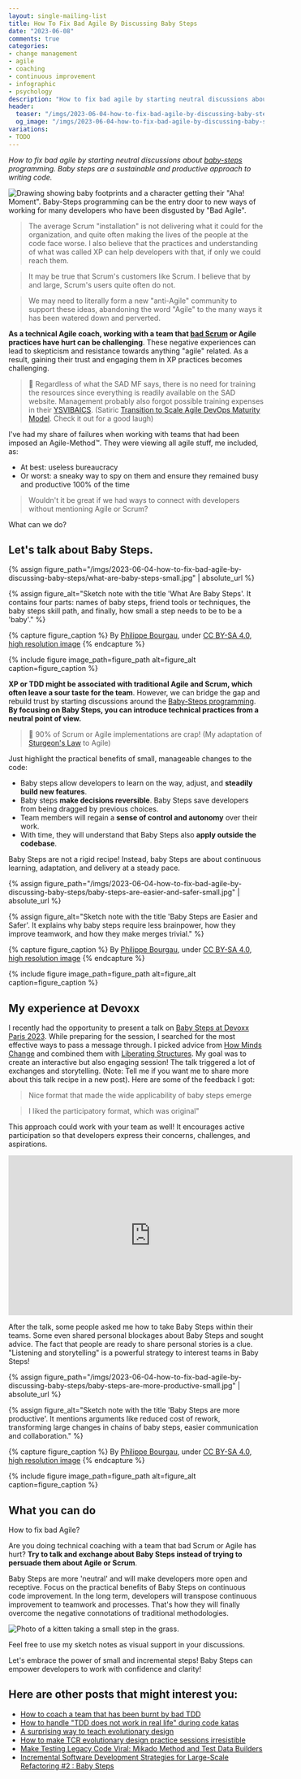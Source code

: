 ```yaml
---
layout: single-mailing-list
title: How To Fix Bad Agile By Discussing Baby Steps
date: "2023-06-08"
comments: true
categories:
- change management
- agile
- coaching
- continuous improvement
- infographic
- psychology
description: "How to fix bad agile by starting neutral discussions about baby-steps programming. Programming in Baby Steps is a sustainable and productive approach to writing code. Here are also three sketch notes that you can use to illustrate Baby Steps and trigger exchanges with teams."
header:
  teaser: "/imgs/2023-06-04-how-to-fix-bad-agile-by-discussing-baby-steps/baby-steps-aha-moment-teaser.jpg"
  og_image: "/imgs/2023-06-04-how-to-fix-bad-agile-by-discussing-baby-steps/baby-steps-aha-moment-og.jpg"
variations:
- TODO
---
```

_How to fix bad agile by starting neutral discussions about [baby-steps]({{site.url}}/incremental-software-development-strategies-for-large-scale-refactoring-number-2-baby-steps) programming. Baby steps are a sustainable and productive approach to writing code._

![Drawing showing baby footprints and a character getting their "Aha! Moment". Baby-Steps programming can be the entry door to new ways of working for many developers who have been disgusted by "Bad Agile".]({{site.url}}/imgs/2023-06-04-how-to-fix-bad-agile-by-discussing-baby-steps/baby-steps-aha-moment.jpg)

> The average Scrum "installation" is not delivering what it could for the organization, and quite often making the lives of the people at the code face worse. I also believe that the practices and understanding of what was called XP can help developers with that, if only we could reach them.

> It may be true that Scrum's customers like Scrum. I believe that by and large, Scrum's users quite often do not.

> We may need to literally form a new "anti-Agile" community to support these ideas, abandoning the word "Agile" to the many ways it has been watered down and perverted.

**As a technical Agile coach, working with a team that [bad Scrum](https://ronjeffries.com/articles/016-09ff/defense/) or Agile practices have hurt can be challenging**. These negative experiences can lead to skepticism and resistance towards anything "agile" related. As a result, gaining their trust and engaging them in XP practices becomes challenging.

> 🤣 Regardless of what the SAD MF says, there is no need for training the resources since everything is readily available on the SAD website. Management probably also forgot possible training expenses in their [YSVIBAICS](https://scaledagiledevops.com/success-stories/transition-to-sadmf/#yearly-strategic-very-important-budget-allocation-initiation-committee-session-ysvibaics). (Satiric [Transition to Scale Agile DevOps Maturity Model](https://scaledagiledevops.com/success-stories/transition-to-sadmf/). Check it out for a good laugh)

I've had my share of failures when working with teams that had been imposed an Agile-Method™. They were viewing all agile stuff, me included, as:

-   At best: useless bureaucracy
-   Or worst: a sneaky way to spy on them and ensure they remained busy and productive 100% of the time

> Wouldn't it be great if we had ways to connect with developers without mentioning Agile or Scrum?

What can we do?

## Let's talk about Baby Steps.

{% assign figure_path="/imgs/2023-06-04-how-to-fix-bad-agile-by-discussing-baby-steps/what-are-baby-steps-small.jpg" | absolute_url %}

{% assign figure_alt="Sketch note with the title 'What Are Baby Steps'. It contains four parts: names of baby steps, friend tools or techniques, the baby steps skill path, and finally, how small a step needs to be to be a 'baby'." %}

{% capture figure_caption %}
By [Philippe Bourgau]({{site.url}}), under [CC BY-SA 4.0](http://creativecommons.org/licenses/by-sa/4.0/), [high resolution image]({{site.url}}{{site.baseurl}}/imgs/2023-06-04-how-to-fix-bad-agile-by-discussing-baby-steps/what-are-baby-steps.jpg)
{% endcapture %}

{% include figure image_path=figure_path alt=figure_alt caption=figure_caption %}

**XP or TDD might be associated with traditional Agile and Scrum, which often leave a sour taste for the team**. However, we can bridge the gap and rebuild trust by starting discussions around the [Baby-Steps programming]({{site.url}}/incremental-software-development-strategies-for-large-scale-refactoring-number-2-baby-steps). **By focusing on Baby Steps, you can introduce technical practices from a neutral point of view.**

> 🤣 90% of Scrum or Agile implementations are crap! (My adaptation of [Sturgeon's Law](https://en.wikipedia.org/wiki/Sturgeon%27s_law) to Agile)

Just highlight the practical benefits of small, manageable changes to the code:

-   Baby steps allow developers to learn on the way, adjust, and **steadily build new features**.
-   Baby steps **make decisions reversible**. Baby Steps save developers from being dragged by previous choices.
-   Team members will regain a **sense of control and autonomy** over their work.
-   With time, they will understand that Baby Steps also **apply outside the codebase**.

Baby Steps are not a rigid recipe! Instead, baby Steps are about continuous learning, adaptation, and delivery at a steady pace.

{% assign figure_path="/imgs/2023-06-04-how-to-fix-bad-agile-by-discussing-baby-steps/baby-steps-are-easier-and-safer-small.jpg" | absolute_url %}

{% assign figure_alt="Sketch note with the title 'Baby Steps are Easier and Safer'. It explains why baby steps require less brainpower, how they improve teamwork, and how they make merges trivial." %}

{% capture figure_caption %}
By [Philippe Bourgau]({{site.url}}), under [CC BY-SA 4.0](http://creativecommons.org/licenses/by-sa/4.0/), [high resolution image]({{site.url}}{{site.baseurl}}/imgs/2023-06-04-how-to-fix-bad-agile-by-discussing-baby-steps/baby-steps-are-easier-and-safer.jpg)
{% endcapture %}

{% include figure image_path=figure_path alt=figure_alt caption=figure_caption %}

## My experience at Devoxx

I recently had the opportunity to present a talk on [Baby Steps at Devoxx Paris 2023](https://cfp.devoxx.fr/2023/talk/CAO-7353/L'etonnante_efficacite_des_petits_pas). While preparing for the session, I searched for the most effective ways to pass a message through. I picked advice from [How Minds Change](https://www.goodreads.com/en/book/show/57933312) and combined them with [Liberating Structures](https://www.liberatingstructures.com/). My goal was to create an interactive but also engaging session! The talk triggered a lot of exchanges and storytelling. (Note: Tell me if you want me to share more about this talk recipe in a new post). Here are some of the feedback I got:

> Nice format that made the wide applicability of baby steps emerge

> I liked the participatory format, which was original"

This approach could work with your team as well! It encourages active participation so that developers express their concerns, challenges, and aspirations.

<iframe width="560" height="315" src="https://www.youtube.com/embed/xI_iN1HNweI" title="YouTube video player" frameborder="0" allow="accelerometer; autoplay; clipboard-write; encrypted-media; gyroscope; picture-in-picture; web-share" allowfullscreen></iframe>

After the talk, some people asked me how to take Baby Steps within their teams. Some even shared personal blockages about Baby Steps and sought advice. The fact that people are ready to share personal stories is a clue. "Listening and storytelling" is a powerful strategy to interest teams in Baby Steps!

{% assign figure_path="/imgs/2023-06-04-how-to-fix-bad-agile-by-discussing-baby-steps/baby-steps-are-more-productive-small.jpg" | absolute_url %}

{% assign figure_alt="Sketch note with the title 'Baby Steps are more productive'. It mentions arguments like reduced cost of rework, transforming large changes in chains of baby steps, easier communication and collaboration." %}

{% capture figure_caption %}
By [Philippe Bourgau]({{site.url}}), under [CC BY-SA 4.0](http://creativecommons.org/licenses/by-sa/4.0/), [high resolution image]({{site.url}}{{site.baseurl}}/imgs/2023-06-04-how-to-fix-bad-agile-by-discussing-baby-steps/baby-steps-are-more-productive.jpg)
{% endcapture %}

{% include figure image_path=figure_path alt=figure_alt caption=figure_caption %}

## What you can do

How to fix bad Agile?

Are you doing technical coaching with a team that bad Scrum or Agile has hurt? **Try to talk and exchange about Baby Steps instead of trying to persuade them about Agile or Scrum**.

Baby Steps are more 'neutral' and will make developers more open and receptive. Focus on the practical benefits of Baby Steps on continuous code improvement. In the long term, developers will transpose continuous improvement to teamwork and processes. That's how they will finally overcome the negative connotations of traditional methodologies.

![Photo of a kitten taking a small step in the grass.]({{site.url}}/imgs/2023-06-04-how-to-fix-bad-agile-by-discussing-baby-steps/kitten-step.jpg)

Feel free to use my sketch notes as visual support in your discussions.

Let's embrace the power of small and incremental steps! Baby Steps can empower developers to work with confidence and clarity!

## Here are other posts that might interest you:

- [How to coach a team that has been burnt by bad TDD]({{site.url}}/how-to-coach-a-team-that-has-been-burnt-by-bad-tdd/)
- [How to handle "TDD does not work in real life" during code katas]({{site.url}}/how-to-handle-tdd-does-not-work-in-real-life-during-code-katas/)
- [A surprising way to teach evolutionary design]({{site.url}}/a-surprising-way-how-to-teach-evolutionary-design/)
- [How to make TCR evolutionary design practice sessions irresistible]({{site.url}}/how-to-make-tcr-evolutionary-design-practice-sessions-irresistible/)
- [Make Testing Legacy Code Viral: Mikado Method and Test Data Builders]({{site.url}}/make-testing-legacy-code-viral-mikado-method-and-test-data-builders/)
- [Incremental Software Development Strategies for Large-Scale Refactoring #2 : Baby Steps]({{site.url}}/incremental-software-development-strategies-for-large-scale-refactoring-number-2-baby-steps/)